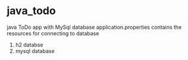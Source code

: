 # java_todo

java ToDo app with MySql database 
application.properties contains the resources for connecting to database
1. h2 databse 
2. mysql database
